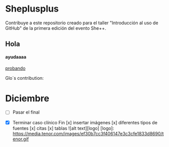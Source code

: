 # Sheplusplus
Contribuye a este repositorio creado para el taller "Introducción al uso de GitHub" de la primera edición del evento She++.




















## Hola
#### ayudaaaa

[probando ](https://www.instagram.com/liz.mendezh/)






























































































Glo´s contribution:
# Diciembre
- [ ] Pasar  el final  
- [x] Terminar caso  clínico
Fin
[x] insertar imágenes 
[x] diferentes tipos de fuentes
[x] citas 
[x] tablas
![alt text][logo]
[logo]: https://media.tenor.com/images/ef30b7cc3f406147e3c3cfe1833d8690/tenor.gif

